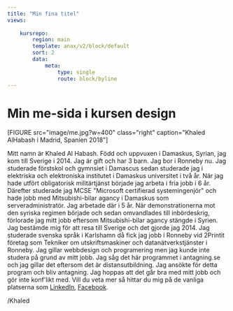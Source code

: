 ```yaml
---
title: "Min fina titel"
views:
    
    kursrepo:
        region: main
        template: anax/v2/block/default
        sort: 2
        data:
            meta:
                type: single
                route: block/byline
---
```

Min me-sida i kursen design
=========================



[FIGURE src="image/me.jpg?w=400" class="right" caption="Khaled AlHabash i Madrid, Spanien 2018"]

Mitt namn är Khaled Al Habash. Född och uppvuxen i Damaskus, Syrian, jag kom till Sverige i 2014. Jag är gift och har 3 barn. Jag bor i Ronneby nu.
Jag studerade förstskol och gymnsiet i Damascus sedan studerade jag i elektriska och elektroniska institutet i Damaskus universitet i två år. När jag hade utfört obligatorisk militärtjänst började jag arbeta i fria jobb i 6 år.
Därefter studerade jag MCSE "Microsoft certifierad systemingenjör" och hade jobb med Mitsubishi-bilar agancy i Damaskus som serveradministratör.
Jag arbetade där i 5 år. När demonstrationerna mot den syriska regimen började och sedan omvandlades till inbördeskrig, förlorade jag mitt jobb eftersom Mitsubishi-bilar agancy stängde i Syrien. Jag bestämde mig för att resa till Sverige och det gjorde jag 2014.
Jag studerade svenska språk i Karlshamn då fick jag jobb i Ronneby vid 2Printit företag som Tekniker om utskriftsmaskiner och datanätverkstjänster i Ronneby.
Jag gillar webbdesign och programering men jag kunde inte studera på grund av mitt jobb. Jag såg det här programmet i antagning.se och jag gillar det eftersom det är distansutbildning. Jag ansökte för detta program och bliv antagning. Jag hoppas att det går bra med mitt jobb och gör inte konf'likt med.
Vill du veta mer så hittar du mig på de vanliga platserna som  <a href="https://www.linkedin.com/in/khaled-al-habash-303442b7/">LinkedIn</a>, <a href="https://www.facebook.com/khaled.habash.39">Facebook</a>.

/Khaled
